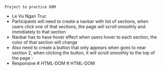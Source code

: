                                                                      Project to practice DOM
- Le Vu Ngan Truc
- Participants will need to create a navbar with list of sections, when users click one of that sections, the page will scroll smoothly and immidiately to that section
- Navbar has to have hover effect when users hover to each section, the color of that section will change
- Also need to create a button that only appears when goes to near section 2, when clicking the button, it will scroll smoothly to the top of the page - 
- Responsive
#   H T M L - D O M  
 #   H T M L - D O M  
 